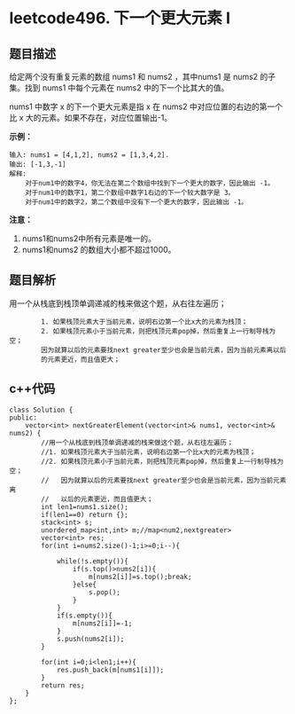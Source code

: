 # leetcode496. 下一个更大元素 I



## 题目描述

给定两个没有重复元素的数组 nums1 和 nums2 ，其中nums1 是 nums2 的子集。找到 nums1 中每个元素在 nums2 中的下一个比其大的值。

nums1 中数字 x 的下一个更大元素是指 x 在 nums2 中对应位置的右边的第一个比 x 大的元素。如果不存在，对应位置输出-1。

**示例：**

```
输入: nums1 = [4,1,2], nums2 = [1,3,4,2].
输出: [-1,3,-1]
解释:
    对于num1中的数字4，你无法在第二个数组中找到下一个更大的数字，因此输出 -1。
    对于num1中的数字1，第二个数组中数字1右边的下一个较大数字是 3。
    对于num1中的数字2，第二个数组中没有下一个更大的数字，因此输出 -1。
```

**注意：**

1. nums1和nums2中所有元素是唯一的。
2. nums1和nums2 的数组大小都不超过1000。

## 题目解析

用一个从栈底到栈顶单调递减的栈来做这个题，从右往左遍历；
```
        1. 如果栈顶元素大于当前元素，说明右边第一个比x大的元素为栈顶；
        2. 如果栈顶元素小于当前元素，则把栈顶元素pop掉，然后重复上一行制导栈为空；
        因为就算以后的元素要找next greater至少也会是当前元素，因为当前元素离以后
        的元素更近，而且值更大；
```



## c++代码

```cplusplus
class Solution {
public:
    vector<int> nextGreaterElement(vector<int>& nums1, vector<int>& nums2) {
        //用一个从栈底到栈顶单调递减的栈来做这个题，从右往左遍历；
        //1. 如果栈顶元素大于当前元素，说明右边第一个比x大的元素为栈顶；
        //2. 如果栈顶元素小于当前元素，则把栈顶元素pop掉，然后重复上一行制导栈为空；
        //   因为就算以后的元素要找next greater至少也会是当前元素，因为当前元素离
        //   以后的元素更近，而且值更大；
        int len1=nums1.size();
        if(len1==0) return {};
        stack<int> s;
        unordered_map<int,int> m;//map<num2,nextgreater>
        vector<int> res;
        for(int i=nums2.size()-1;i>=0;i--){
            
            while(!s.empty()){
                if(s.top()>nums2[i]){
                    m[nums2[i]]=s.top();break;
                }else{
                    s.pop();
                }
            }
            if(s.empty()){
                m[nums2[i]]=-1;
            }
            s.push(nums2[i]);  
        }
        
        for(int i=0;i<len1;i++){
            res.push_back(m[nums1[i]]);
        }
        return res;
    }
};
```